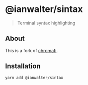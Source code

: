 # @ianwalter/sintax
> Terminal syntax highlighting

## About

This is a fork of [chromafi][chromafiUrl].

## Installation

```console
yarn add @ianwalter/sintax
```

[chromafiUrl]: https://github.com/F1LT3R/chromafi


